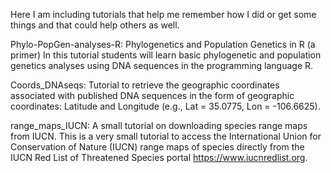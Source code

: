 Here I am including tutorials that help me remember how I did or get some things and that could help others as well.

Phylo-PopGen-analyses-R:
Phylogenetics and Population Genetics in R (a primer) In this tutorial students will learn basic phylogenetic and population genetics analyses using DNA sequences in the programming language R.

Coords_DNAseqs:
Tutorial to retrieve the geographic coordinates associated with published DNA sequences in the form of geographic coordinates: Latitude and Longitude (e.g., Lat = 35.0775, Lon = -106.6625).

range_maps_IUCN:
A small tutorial on downloading species range maps from IUCN. This is a very small tutorial to access the International Union for Conservation of Nature (IUCN) range maps of species directly from the IUCN Red List of Threatened Species portal https://www.iucnredlist.org.
